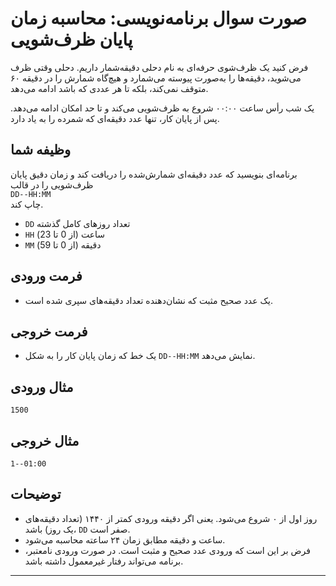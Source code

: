 # صورت سوال برنامه‌نویسی: محاسبه زمان پایان ظرف‌شویی

فرض کنید یک ظرف‌شوی حرفه‌ای به نام دحلی دقیقه‌شمار داریم. دحلی وقتی ظرف می‌شوید، دقیقه‌ها را به‌صورت پیوسته می‌شمارد و هیچ‌گاه شمارش را در دقیقه ۶۰ متوقف نمی‌کند، بلکه تا هر عددی که باشد ادامه می‌دهد.

یک شب رأس ساعت ۰۰:۰۰ شروع به ظرف‌شویی می‌کند و تا حد امکان ادامه می‌دهد. پس از پایان کار، تنها عدد دقیقه‌ای که شمرده را به یاد دارد.

## وظیفه شما

برنامه‌ای بنویسید که عدد دقیقه‌ای شمارش‌شده را دریافت کند و زمان دقیق پایان ظرف‌شویی را در قالب  
`DD--HH:MM`  
چاپ کند.  
- `DD` تعداد روزهای کامل گذشته  
- `HH` ساعت (از 0 تا 23)  
- `MM` دقیقه (از 0 تا 59)  

## فرمت ورودی

- یک عدد صحیح مثبت که نشان‌دهنده تعداد دقیقه‌های سپری شده است.

## فرمت خروجی

- یک خط که زمان پایان کار را به شکل `DD--HH:MM` نمایش می‌دهد.

## مثال ورودی
```plaintext
1500
```
## مثال خروجی
```plaintext
1--01:00
```
## توضیحات

- روز اول از ۰ شروع می‌شود. یعنی اگر دقیقه ورودی کمتر از ۱۴۴۰ (تعداد دقیقه‌های یک روز) باشد، `DD` صفر است.  
- ساعت و دقیقه مطابق زمان ۲۴ ساعته محاسبه می‌شود.  
- فرض بر این است که ورودی عدد صحیح و مثبت است. در صورت ورودی نامعتبر، برنامه می‌تواند رفتار غیرمعمول داشته باشد.
---